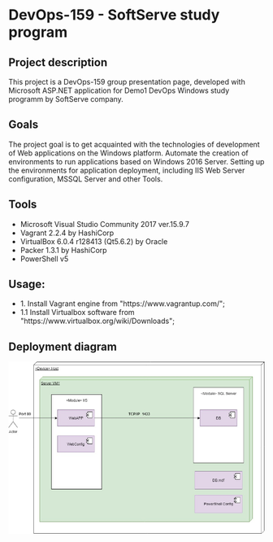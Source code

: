 # DevOps-159 - SoftServe study program
<hline>
<h2>Project description</h2>
This project is a DevOps-159 group presentation page, developed with Microsoft ASP.NET application for Demo1 DevOps Windows study programm by SoftServe company.
<hline>
<h2>Goals</h2>
The project goal is to get acquainted with the technologies of development of Web applications on the Windows platform. Automate the creation of environments to run applications based on Windows 2016 Server. Setting up the environments for application deployment, including IIS Web Server configuration, MSSQL Server and other Tools.
<hline>
<h2>Tools</h2>
<ul>
<li>Microsoft Visual Studio Community 2017 ver.15.9.7</li>
<li>Vagrant 2.2.4 by HashiCorp</li>
<li>VirtualBox 6.0.4 r128413 (Qt5.6.2) by Oracle</li>
<li>Packer 1.3.1 by HashiCorp</li>
<li>PowerShell v5</li>
</ul>
<hline>
<h2>Usage:</h2>
<ul>
  <li>1. Install Vagrant engine from "https://www.vagrantup.com/";</li>
  <li>1.1 Install Virtualbox software from "https://www.virtualbox.org/wiki/Downloads";
  </ul>
<hline>
<h2>Deployment diagram</h2>
<div align="center"><img src="https://github.com/Intcore877/Demo1/blob/master/Deployment%20Diagram.jpg"></div>
<hline>  
